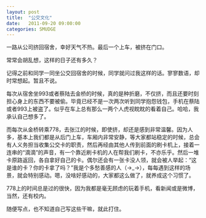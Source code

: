 ```yaml
---
layout: post
title:  "公交文化"
date:   2011-09-20 09:00:00
categories: SMUDGE
---
```


一路从公司挤回宿舍，幸好天气不热。最后一个上车，被挤在门口。



常常会胡乱想，这样的日子还有多久？



记得之前和同学一同坐公交回宿舍的时候，同学就问过我这样的话。寥寥数语，却时常想起。暂且不说。



每次从宿舍坐993或者蔡陆去金桥的时候，真的是种折磨，不仅挤，而且还要时刻担心身上的东西不要被偷。毕竟已经不是一次两次听到同学抱怨钱包，手机在蔡陆或者993上被盗了。似乎在车上总有那么一两个人虎视眈眈的看着自己。哈哈，我承认自己想多了。



而每次从金桥转乘778，去张江的时候，即使挤，却还是感到非常温馨。因为人多，基本上我们都是从后门上车，车厢内非常安静，等大家都站稳定的时候，总会有人义务担当收集公交卡的职责，然后再经由其他人传到前面的刷卡机上，接着一连串的“滴滴”的声音，有一个靠近刷卡机的人在帮我们刷卡，不亦乐乎。然后一堆卡原路返回，各自拿好自己的卡。偶尔还会有一张卡没人领，就会被人举起：“这是谁的卡？你的卡拿了吗？”我是个多愁善感的人（→_→），每每遇到这样的场景，就会特别感动。嗯，没啥好感动的，大家都这么做了，就养成这个习惯了。



778上的时间总是过的很快，因为我都是毫无顾虑的玩着手机，看新闻或是微博，当然，还有校内。



随便写点，也不知道自己写这些干嘛，就此打住。